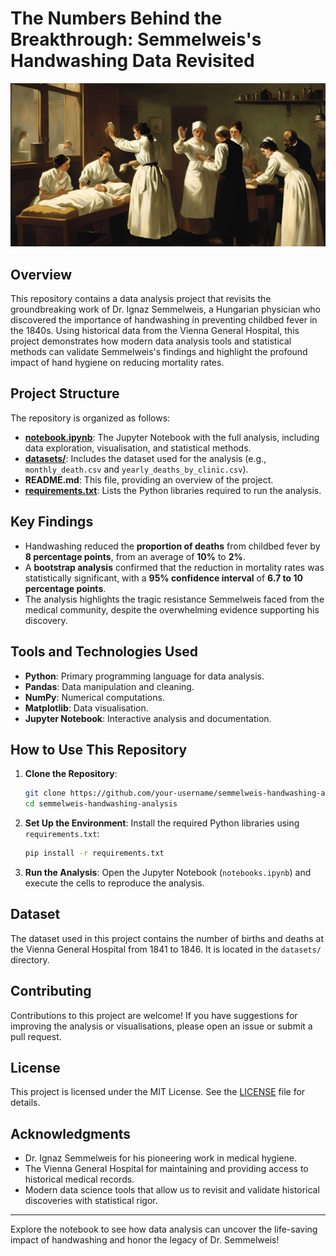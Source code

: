 # The Numbers Behind the Breakthrough: Semmelweis's Handwashing Data Revisited

![banner](images/handwash_banner.png)

## Overview
This repository contains a data analysis project that revisits the groundbreaking work of Dr. Ignaz Semmelweis, a Hungarian physician who discovered the importance of handwashing in preventing childbed fever in the 1840s. Using historical data from the Vienna General Hospital, this project demonstrates how modern data analysis tools and statistical methods can validate Semmelweis's findings and highlight the profound impact of hand hygiene on reducing mortality rates.

## Project Structure
The repository is organized as follows:
- **[notebook.ipynb](notebook.ipynb)**: The Jupyter Notebook with the full analysis, including data exploration, visualisation, and statistical methods.
- **[datasets/](datasets)**: Includes the dataset used for the analysis (e.g., `monthly_death.csv` and `yearly_deaths_by_clinic.csv`).
- **README.md**: This file, providing an overview of the project.
- **[requirements.txt](requirements.txt)**: Lists the Python libraries required to run the analysis.

## Key Findings
- Handwashing reduced the **proportion of deaths** from childbed fever by **8 percentage points**, from an average of **10%** to **2%**.
- A **bootstrap analysis** confirmed that the reduction in mortality rates was statistically significant, with a **95% confidence interval** of **6.7 to 10 percentage points**.
- The analysis highlights the tragic resistance Semmelweis faced from the medical community, despite the overwhelming evidence supporting his discovery.

## Tools and Technologies Used
- **Python**: Primary programming language for data analysis.
- **Pandas**: Data manipulation and cleaning.
- **NumPy**: Numerical computations.
- **Matplotlib**: Data visualisation.
- **Jupyter Notebook**: Interactive analysis and documentation.

## How to Use This Repository
1. **Clone the Repository**:
   ```bash
   git clone https://github.com/your-username/semmelweis-handwashing-analysis.git
   cd semmelweis-handwashing-analysis
   ```
2. **Set Up the Environment**:
   Install the required Python libraries using `requirements.txt`:
   ```bash
   pip install -r requirements.txt
   ```
3. **Run the Analysis**:
   Open the Jupyter Notebook (`notebooks.ipynb`) and execute the cells to reproduce the analysis.

## Dataset
The dataset used in this project contains the number of births and deaths at the Vienna General Hospital from 1841 to 1846. It is located in the `datasets/` directory.

## Contributing
Contributions to this project are welcome! If you have suggestions for improving the analysis or visualisations, please open an issue or submit a pull request.

## License
This project is licensed under the MIT License. See the [LICENSE](LICENSE) file for details.

## Acknowledgments
- Dr. Ignaz Semmelweis for his pioneering work in medical hygiene.
- The Vienna General Hospital for maintaining and providing access to historical medical records.
- Modern data science tools that allow us to revisit and validate historical discoveries with statistical rigor.

---

Explore the notebook to see how data analysis can uncover the life-saving impact of handwashing and honor the legacy of Dr. Semmelweis!